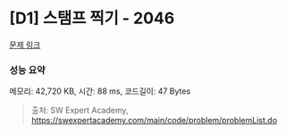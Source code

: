 # [D1] 스탬프 찍기 - 2046 

[문제 링크](https://swexpertacademy.com/main/code/problem/problemDetail.do?contestProbId=AV5QKdT6AyYDFAUq) 

### 성능 요약

메모리: 42,720 KB, 시간: 88 ms, 코드길이: 47 Bytes



> 출처: SW Expert Academy, https://swexpertacademy.com/main/code/problem/problemList.do